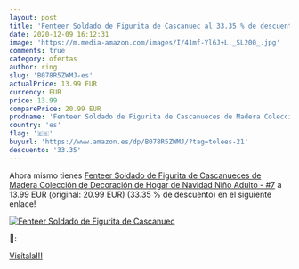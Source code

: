 ```yaml
---
layout: post
title: 'Fenteer Soldado de Figurita de Cascanuec al 33.35 % de descuento'
date: 2020-12-09 16:12:31
image: 'https://m.media-amazon.com/images/I/41mf-Yl6J+L._SL200_.jpg'
comments: true
category: ofertas
author: ring
slug: 'B078R5ZWMJ-es'
actualPrice: 13.99 EUR
currency: EUR
price: 13.99
comparePrice: 20.99 EUR
prodname: 'Fenteer Soldado de Figurita de Cascanueces de Madera Colección de Decoración de Hogar de Navidad Niño Adulto - #7'
country: 'es'
flag: '🇪🇸'
buyurl: 'https://www.amazon.es/dp/B078R5ZWMJ/?tag=tolees-21'
descuento: '33.35'
---
```


Ahora mismo tienes [Fenteer Soldado de Figurita de Cascanueces de Madera Colección de Decoración de Hogar de Navidad Niño Adulto - #7](https://www.amazon.es/dp/B078R5ZWMJ/?tag=tolees-21) a 13.99 EUR (original: 20.99 EUR) (33.35 %  de descuento) en el siguiente enlace!

[![Fenteer Soldado de Figurita de Cascanuec](https://m.media-amazon.com/images/I/41mf-Yl6J+L._SL200_.jpg)](https://www.amazon.es/dp/B078R5ZWMJ/?tag=tolees-21)

🔎:


[Visítala!!!](https://www.amazon.es/dp/B078R5ZWMJ/?tag=tolees-21)
